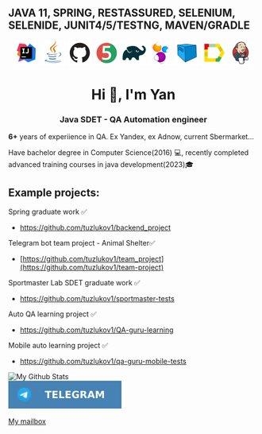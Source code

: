 ## JAVA 11, SPRING, RESTASSURED, SELENIUM, SELENIDE, JUNIT4/5/TESTNG, MAVEN/GRADLE
<p align="center">
<a href="https://www.jetbrains.com/idea/"><img src="https://github.com/tuzlukov1/sportmaster-tests/blob/master/images/logo/Idea.svg" width="50" height="50"  alt="IDEA" title="IntelliJ IDEA"/></a>
<a href="https://www.java.com/"><img src="https://github.com/tuzlukov1/sportmaster-tests/blob/master/images/logo/Java.svg" width="50" height="50"  alt="Java" title="Java"/></a>
<a href="https://github.com/"><img src="https://github.com/tuzlukov1/sportmaster-tests/blob/master/images/logo/GitHub.svg" width="50" height="50"  alt="Github" title="GitHub"/></a>
<a href="https://junit.org/junit5/"><img src="https://github.com/tuzlukov1/sportmaster-tests/blob/master/images/logo/Junit5.svg" width="50" height="50"  alt="JUnit 5" title="JUnit 5"/></a>
<a href="https://gradle.org/"><img src="https://github.com/tuzlukov1/sportmaster-tests/blob/master/images/logo/Gradle.svg" width="50" height="50"  alt="Gradle" title="Gradle"/></a>
<a href="https://selenide.org/"><img src="https://github.com/tuzlukov1/sportmaster-tests/blob/master/images/logo/Selenide.svg" width="50" height="50"  alt="Selenide" title="Selenide"/></a>
<a href="https://aerokube.com/selenoid/"><img src="https://github.com/tuzlukov1/sportmaster-tests/blob/master/images/logo/Selenoid.svg" width="50" height="50"  alt="Selenoid" title="Selenoid"/></a>
<a href="https://github.com/allure-framework/allure2"><img src="https://github.com/tuzlukov1/sportmaster-tests/blob/master/images/logo/Allure.svg" width="50" height="50"  alt="Allure" title="Allure"/></a>
<a href="https://www.jenkins.io/"><img src="https://github.com/tuzlukov1/sportmaster-tests/blob/master/images/logo/Jenkins.svg" width="50" height="50"  alt="Jenkins" title="Jenkins"/></a>
</p>
  
<h1 align="center">Hi 👋, I'm Yan</h1>
<h3 align="center">Java SDET - QA Automation engineer</h3>

**6+** years of experiience in QA.
Ex Yandex, ex Adnow, current Sbermarket...

Have bachelor degree in Computer Science(2016) 💻,
recently completed advanced training courses in java development(2023)🎓

## Example projects: 
Spring graduate work ✅
- https://github.com/tuzlukov1/backend_project

Telegram bot team project - Animal Shelter✅
- [https://github.com/tuzlukov1/team_project](https://github.com/tuzlukov1/team-project)

Sportmaster Lab SDET graduate work ✅
- https://github.com/tuzlukov1/sportmaster-tests

Auto QA learning project ✅
- https://github.com/tuzlukov1/QA-guru-learning

Mobile auto learning project ✅
- https://github.com/tuzlukov1/qa-guru-mobile-tests

<div align="left">
<a><img width="60%"   alt="My Github Stats" src="https://github-readme-stats.vercel.app/api?username=tuzlukov1&theme=onedark"/></a>
</div>

<a href="https://t.me/yan_tuzlukov">
    <img src="images/Telegram.svg" alt="Telegram Badge"/>
</a>

<a href="mailto:tyzluckoff@yandex.ru">My mailbox</a>

<div id="header" align="right">
<img src="https://komarev.com/ghpvc/?username=tuzlukov1&style=for-the-badge&color=lightgrey" alt=""/>
</div>
